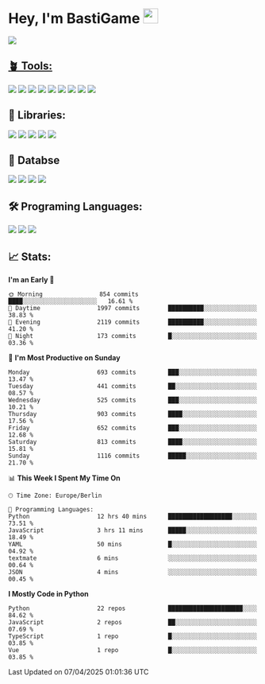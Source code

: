 # Hey, I'm BastiGame <img src="https://raw.githubusercontent.com/MartinHeinz/MartinHeinz/master/wave.gif" width="30px">

<a href="https://discord.com/users/1018150165489668227"><img src="https://lanyard.cnrad.dev/api/1018150165489668227"><p/>

## 🪴 Tools:
[![](https://skillicons.dev/icons?i=discord)](https://discord.com/ "Discord")
[![](https://skillicons.dev/icons?i=bots)](https://discord.dev/ "Discord Bots")
[![](https://skillicons.dev/icons?i=pycharm)](https://jetbrains.com/pycharm/ "PyCharm")
[![](https://skillicons.dev/icons?i=webstorm)](https://jetbrains.com/webstorm/ "WebStorm")
[![](https://skillicons.dev/icons?i=vscode)](https://vscode.dev/ "VSC")
[![](https://skillicons.dev/icons?i=git)](https://git-scm.com/ "Git")
[![](https://skillicons.dev/icons?i=github)](https://github.com/ "GitHub")
[![](https://skillicons.dev/icons?i=notion)](https://www.notion.so "Notion")
[![](https://skillicons.dev/icons?i=figma)](https://www.figma.com "Figma")


## 🎉 Libraries:
[![](https://skillicons.dev/icons?i=fastapi)](https://fastapi.tiangolo.com/ "FastAPI")
[![](https://skillicons.dev/icons?i=flask)](https://flask.palletsprojects.com/en/3.0.x/ "Flask")
[![](https://skillicons.dev/icons?i=discordjs)](https://discord.js.org/ "DiscordJS")
[![](https://skillicons.dev/icons?i=nodejs)](https://nodejs.org/en "NodeJS")
[![](https://skillicons.dev/icons?i=npm)](https://www.npmjs.com/ "NPM")

## 💾 Databse
[![](https://skillicons.dev/icons?i=redis)](https://redis.io/de/ "Redis")
[![](https://skillicons.dev/icons?i=sqlite)](https://sqlite.org/ "SQLite")
[![](https://skillicons.dev/icons?i=postgresql)](https://postgresql.org/ "PostgreSQL")
[![](https://skillicons.dev/icons?i=mysql)](https://www.mysql.com/de/ "MySQL")


## 🛠️ Programing Languages:
[![](https://skillicons.dev/icons?i=py)](https://python.org/ "Python")
[![](https://skillicons.dev/icons?i=js)](https://de.wikipedia.org/wiki/JavaScript "JavaScript")
[![](https://skillicons.dev/icons?i=ts)](https://www.typescriptlang.org/ "TypeScript")


<!--## ⭐ Projekte:
[![Discord](https://img.shields.io/badge/Discord-%237289DA.svg?logo=discord&logoColor=white)](https://discord.gg/Hfjv2cCQ)
[![Twitch](https://img.shields.io/badge/Twitch-%239146FF.svg?logo=Twitch&logoColor=white)](https://www.twitch.tv/bastigametv)
[![FlashBot](https://img.shields.io/badge/FlashBot-%ff7e47.svg?logo=wechat&logoColor=white)](https://discord.com/application-directory/1111374314340626433)
[![FlashGlobal](https://img.shields.io/badge/FlashGlobal-%ff7e47.svg?logo=wechat&logoColor=white)](https://discord.com/application-directory/1169681232532099112)

-->

## 📈 Stats:
<!--START_SECTION:waka-->
**I'm an Early 🐤** 

```text
🌞 Morning                854 commits         ████░░░░░░░░░░░░░░░░░░░░░   16.61 % 
🌆 Daytime                1997 commits        ██████████░░░░░░░░░░░░░░░   38.83 % 
🌃 Evening                2119 commits        ██████████░░░░░░░░░░░░░░░   41.20 % 
🌙 Night                  173 commits         █░░░░░░░░░░░░░░░░░░░░░░░░   03.36 % 
```
📅 **I'm Most Productive on Sunday** 

```text
Monday                   693 commits         ███░░░░░░░░░░░░░░░░░░░░░░   13.47 % 
Tuesday                  441 commits         ██░░░░░░░░░░░░░░░░░░░░░░░   08.57 % 
Wednesday                525 commits         ███░░░░░░░░░░░░░░░░░░░░░░   10.21 % 
Thursday                 903 commits         ████░░░░░░░░░░░░░░░░░░░░░   17.56 % 
Friday                   652 commits         ███░░░░░░░░░░░░░░░░░░░░░░   12.68 % 
Saturday                 813 commits         ████░░░░░░░░░░░░░░░░░░░░░   15.81 % 
Sunday                   1116 commits        █████░░░░░░░░░░░░░░░░░░░░   21.70 % 
```


📊 **This Week I Spent My Time On** 

```text
🕑︎ Time Zone: Europe/Berlin

💬 Programming Languages: 
Python                   12 hrs 40 mins      ██████████████████░░░░░░░   73.51 % 
JavaScript               3 hrs 11 mins       █████░░░░░░░░░░░░░░░░░░░░   18.49 % 
YAML                     50 mins             █░░░░░░░░░░░░░░░░░░░░░░░░   04.92 % 
textmate                 6 mins              ░░░░░░░░░░░░░░░░░░░░░░░░░   00.64 % 
JSON                     4 mins              ░░░░░░░░░░░░░░░░░░░░░░░░░   00.45 % 
```

**I Mostly Code in Python** 

```text
Python                   22 repos            █████████████████████░░░░   84.62 % 
JavaScript               2 repos             ██░░░░░░░░░░░░░░░░░░░░░░░   07.69 % 
TypeScript               1 repo              █░░░░░░░░░░░░░░░░░░░░░░░░   03.85 % 
Vue                      1 repo              █░░░░░░░░░░░░░░░░░░░░░░░░   03.85 % 
```




 Last Updated on 07/04/2025 01:01:36 UTC
<!--END_SECTION:waka-->
